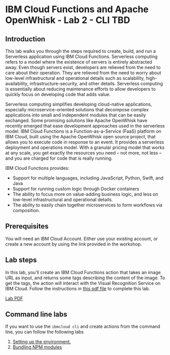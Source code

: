 # IBM Cloud Functions and Apache OpenWhisk - Lab 2 - CLI TBD

## Introduction

This lab walks you through the steps required to create, build, and run a Serverless application using IBM Cloud Functions. Serverless computing refers to a model where the existence of servers is entirely abstracted away. Even though servers exist, developers are relieved from the need to care about their operation. They are relieved from the need to worry about low-level infrastructural and operational details such as scalability, high-availability, infrastructure-security, and other details. Serverless computing is essentially about reducing maintenance efforts to allow developers to quickly focus on developing code that adds value.

Serverless computing simplifies developing cloud-native applications, especially microservice-oriented solutions that decompose complex applications into small and independent modules that can be easily exchanged. Some promising solutions like Apache OpenWhisk have recently emerged that ease development approaches used in the serverless model. IBM Cloud Functions is a Function-as-a-Service (FaaS) platform on IBM Cloud, built using the Apache OpenWhisk open source project, that allows you to execute code in response to an event.
It provides a serverless deployment and operations model. With a granular pricing model that works at any scale, you get exactly the resources you need – not more, not less – and you are charged for code that is really running.

IBM Cloud Functions provides:

- Support for multiple languages, including JavaScript, Python, Swift, and Java
- Support for running custom logic through Docker containers
- The ability to focus more on value-adding business logic, and less on low-level infrastructural and operational details.
- The ability to easily chain together microservices to form workflows via composition.

## Prerequisites

You will need an IBM Cloud Account. Either use your existing account, or create a new account by using the link provided in the workshop.

## Lab steps

In this lab, you’ll create an IBM Cloud Functions action that takes an image URL as input, and returns some tags describing the content of the image. To get the tags, the action will interact with the Visual Recognition Service on IBM Cloud. Follow the instructions in [this pdf file](quicklab2-ibmdevelopersf.pdf) to complete this lab.

[Lab PDF](quicklab2-ibmdevelopersf.pdf) 

## Command line labs

If you want to use the `ibmcloud cli` and create actions from the command line, you can follow the following labs

1. [Setting up the environment.](https://github.com/IBM-Cloud/openwhisk-workshops/tree/master/bootcamp/ex0%20-%20setting%20up%20development%20environment)
2. [Bundling NPM modules](https://github.com/IBM-Cloud/openwhisk-workshops/tree/master/bootcamp/ex1.3%20-%20bundling%20NPM%20modules)
